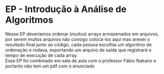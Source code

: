 # EP - Introdução à Análise de Algoritmos

Nesse EP deveríamos ordenar (muitos) arrays armazenados em arquivos, por serem muitos arquivos não consigo colocá-los aqui mas anexei o resultado final junto ao código, cada pessoa escolhia um algoritmo de ordenação e rodava, exportando um arquivo de saída que registrará o tempo de execução de cada array.  
Esse EP foi combinado em sala de aula com o professor Fábio Nakano e portanto não tem um pdf com o enunciado
